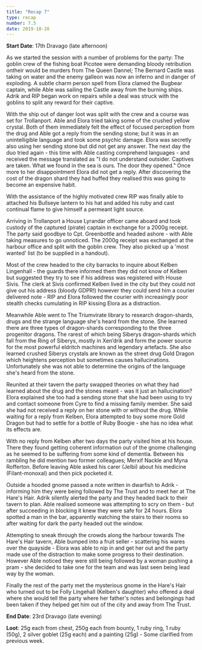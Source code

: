 ```yaml
---
title: "Recap 7"
type: recap
number: 7.5
date: 2019-10-26
---
```


**Start Date**: 17th Dravago (late afternoon)
 
As we started the session with a number of problems for the party: The goblin crew of the fishing boat Picotee were demanding bloody retribution ontheir would be murders from The Queen Dannel; The Bernard Castle was taking on water and the enemy galleon was now an inferno and in danger of exploding.	A subtle charm person spell from Elora clamed the Bugbear captain, while Able was sailing the Castle away from the burning ships. Adrik and RIP began work on repairs while a deal was struck with the goblins to split any reward for their captive.
 
With the ship out of danger loot was split with the crew and a course was set for Trollanport. Able and Elora tried taking some of the crushed yellow crystal. Both of them immediately felt the effect of focused perception from the drug and Able got a reply from the sending stone; but it was in an unintelligible language and took some psychic damage. Elora was secretly also using her sending stone but did not get any answer. The next day the duo tried again - this time with Able casting comprehend languages - and received the message translated as "I do not understand outsider. Captives are taken. What we found in the sea is ours. The door they opened." Once more to her disappointment Elora did not get a reply. After discovering the cost of the dragon shard they had huffed they realised this was going to become an expensive habit.
 
With the assistance of the highly motivated crew RIP was finally able to attached his Bullseye lantern to his hat and added his ruby and cast continual flame to give himself a permeant light source.
 
Arriving in Trollanport a House Lyrandar officer came aboard and took custody of the captured (pirate) captain in exchange for a 2000g receipt. The party said goodbye to Cpt. Greenbottle and headed ashore - with Able taking measures to go unnoticed. The 2000g receipt was exchanged at the harbour office and split with the goblin crew. They also picked up a 'most wanted' list (to be supplied in a handout).
 
Most of the crew headed to the city barracks to inquire about Kelben Lingenhall - the guards there informed them they did not know of Kelben but suggested they try to see if his address was registered with House Sivis. The clerk at Sivis confirmed Kelben lived in the city but they could not give out his address (bloody GDPR!) however they could send him a courier delivered note - RIP and Elora followed the courier with increasingly poor stealth checks cumulating in RIP kissing Elora as a distraction.
 
Meanwhile Able went to The Triumvirate library to research dragon-shards, drugs and the strange language she's heard from the stone. She learned there are three types of dragon-shards corresponding to the three progenitor dragons. The rarest of which being Siberys dragon-shards which fall from the Ring of Siberys, mostly in Xen’drik and form the power source for the most powerful eldritch machines and legendary artefacts. She also learned crushed Siberys crystals are known as the street drug Gold Dragon which heightens perception but sometimes causes hallucinations. Unfortunately she was not able to determine the origins of the language she's heard from the stone.
 
Reunited at their tavern the party swapped theories on what they had learned about the drug and the stones meant - was it just an hallucination? Elora explained she too had a sending stone that she had been using to try and contact someone from Cyre to find a missing family member.	She said she had not received a reply on her stone with or without the drug. While waiting for a reply from Kelben, Elora attempted to buy some more Gold Dragon but had to settle for a bottle of Ruby Boogie - she has no idea what its effects are.
 
With no reply from Kelben after two days the party visited him at his house. There they found getting coherent information out of the gnome challenging as he seemed to be suffering from some kind of dementia.	Between his rambling he did mention two former colleagues; Merxif Nackle and Myna Rofferton. Before leaving Able asked his carer (Jelbi) about his medicine (Filant-monoxal) and then pick pocketed it.
 
Outside a hooded gnome passed a note written in dwarfish to Adrik - informing him they were being followed by The Trust and to meet her at The Hare's Hair. Adrik silently alerted the party and they headed back to their tavern to plan. Able realised someone was attempting to scry on them - but after succeeding in blocking it knew they were safe for 24 hours. Elora spotted a man in the bar, apparently watching the stairs to their rooms so after waiting for dark the party headed out the window.
 
Attempting to sneak through the crowds along the harbour towards The Hare's Hair tavern, Able bumped into a fruit seller - scattering his wares over the quayside - Elora was able to nip in and get her out and the party made use of the distraction to make some progress to their destination. However Able noticed they were still being followed by a woman pushing a pram - she decided to take one for the team and was last seen being lead way by the woman.
 
Finally the rest of the party met the mysterious gnome in the Hare's Hair who turned out to be Folly Lingehall (Kelben's daughter) who offered a deal where she would tell the party where her father's notes and belongings had been taken if they helped get him out of the city and away from The Trust.
 
**End Date**: 23rd Dravago (late evening)

**Loot**: 25g each from chest, 250g each from bounty, 1 ruby ring, 1 ruby (50g), 2 silver goblet (25g each) and a painting (25g) - Some clarified from previous week.